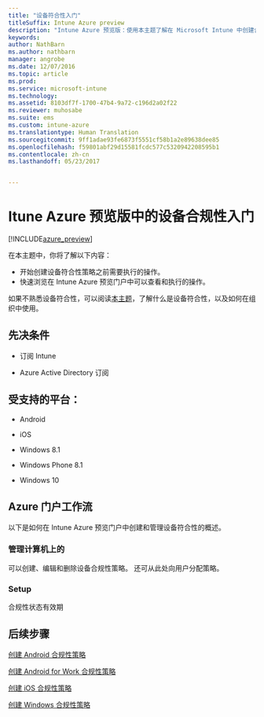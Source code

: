 ```yaml
---
title: "设备符合性入门"
titleSuffix: Intune Azure preview
description: "Intune Azure 预览版：使用本主题了解在 Microsoft Intune 中创建合规性策略所需先决条件"
keywords: 
author: NathBarn
ms.author: nathbarn
manager: angrobe
ms.date: 12/07/2016
ms.topic: article
ms.prod: 
ms.service: microsoft-intune
ms.technology: 
ms.assetid: 8103df7f-1700-47b4-9a72-c196d2a02f22
ms.reviewer: muhosabe
ms.suite: ems
ms.custom: intune-azure
ms.translationtype: Human Translation
ms.sourcegitcommit: 9ff1adae93fe6873f5551cf58b1a2e89638dee85
ms.openlocfilehash: f59801abf29d15581fcdc577c5320942208595b1
ms.contentlocale: zh-cn
ms.lasthandoff: 05/23/2017


---
```


# <a name="get-started-with-device-compliance-in-intune-azure-preview"></a>Itune Azure 预览版中的设备合规性入门


[!INCLUDE[azure_preview](./includes/azure_preview.md)]

在本主题中，你将了解以下内容： 

- 开始创建设备符合性策略之前需要执行的操作。
- 快速浏览在 Intune Azure 预览门户中可以查看和执行的操作。 

如果不熟悉设备符合性，可以阅读[本主题](device-compliance.md)，了解什么是设备符合性，以及如何在组织中使用。

##  <a name="pre-requisites"></a>先决条件

-   订阅 Intune

-   Azure Active Directory 订阅

##  <a name="supported-platforms"></a>受支持的平台：

-   Android

-   iOS

-   Windows 8.1

-   Windows Phone 8.1

-   Windows 10

##  <a name="azure-portal-workflow"></a>Azure 门户工作流

以下是如何在 Intune Azure 预览门户中创建和管理设备符合性的概述。

<!---### Overview

When you choose the **Set device compliance** workload, the blade opens with an  **Overview** section that displays a summary view of your compliance policies that you have created and the status of the devices they have been applied to. If you
don’t have any policies configured yet, the overview will just include the various reports but with no data.--->

### <a name="manage"></a>管理计算机上的

可以创建、编辑和删除设备合规性策略。 还可从此处向用户分配策略。

<!---### Monitor

This section is a detailed view of what you see in the **Overview**. A list of all the reports are displayed in this section and you can interactively drill down through each of these reports.--->

### <a name="setup"></a>Setup

合规性状态有效期

##  <a name="next-steps"></a>后续步骤
[创建 Android 合规性策略](compliance-policy-create-android.md)

[创建 Android for Work 合规性策略](compliance-policy-create-android-for-work.md)

[创建 iOS 合规性策略](compliance-policy-create-ios.md)

[创建 Windows 合规性策略](compliance-policy-create-windows.md)

